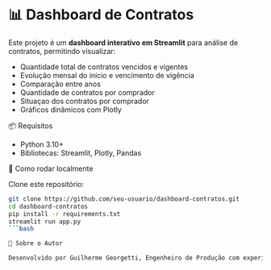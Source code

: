 # 📊 Dashboard de Contratos

Este projeto é um **dashboard interativo em Streamlit** para análise de contratos, permitindo visualizar:

- Quantidade total de contratos vencidos e vigentes
- Evolução mensal do início e vencimento de vigência
- Comparação entre anos
- Quantidade de contratos por comprador
- Situaçao dos contratos por comprador
- Gráficos dinâmicos com Plotly

📦 Requisitos

- Python 3.10+
- Bibliotecas: Streamlit, Plotly, Pandas

🚀 Como rodar localmente

Clone este repositório:
```bash
git clone https://github.com/seu-usuario/dashboard-contratos.git
cd dashboard-contratos
pip install -r requirements.txt
streamlit run app.py
```bash

📌 Sobre o Autor

Desenvolvido por Guilherme Georgetti, Engenheiro de Produção com experiência em Python, Data Analytics e Automação de Processos.
